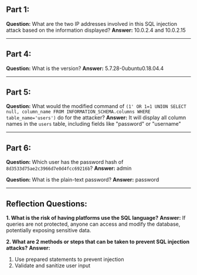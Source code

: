 ## Part 1:

**Question:** What are the two IP addresses involved in this SQL injection attack based on the information displayed?
**Answer:**
10.0.2.4 and 10.0.2.15

---

## Part 4:

**Question:** What is the version?
**Answer:**
5.7.28-0ubuntu0.18.04.4

---

## Part 5:

**Question:** What would the modified command of
`(1' OR 1=1 UNION SELECT null, column_name FROM INFORMATION_SCHEMA.columns WHERE table_name='users')` do for the attacker?
**Answer:**
It will display all column names in the `users` table, including fields like "password" or "username"

---

## Part 6:

**Question:** Which user has the password hash of `8d3533d75ae2c3966d7e0d4fcc69216b`?
**Answer:**
admin

**Question:** What is the plain-text password?
**Answer:**
password

---

## Reflection Questions:

**1. What is the risk of having platforms use the SQL language?**
**Answer:**
If queries are not protected, anyone can access and modify the database, potentially exposing sensitive data.

**2. What are 2 methods or steps that can be taken to prevent SQL injection attacks?**
**Answer:**

1. Use prepared statements to prevent injection
2. Validate and sanitize user input
